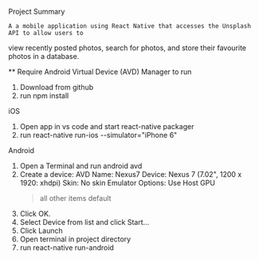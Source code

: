 Project Summary

    A a mobile application using React Native that accesses the Unsplash API to allow users to 
view recently posted photos, search for photos, and store their favourite photos in a database.


** Require Android Virtual Device (AVD) Manager to run
1. Download from github
2. run npm install


iOS
1. Open app in vs code and start react-native packager
2. run react-native run-ios --simulator="iPhone 6"

Android
1. Open a Terminal and run android avd
2. Create a device: 
    AVD Name: Nexus7
    Device: Nexus 7 (7.02", 1200 x 1920: xhdpi)
    Skin: No skin
    Emulator Options: Use Host GPU
    > all other items default
3. Click OK.
4. Select Device from list and click Start...
5. Click Launch
6. Open terminal in project directory
7. run react-native run-android
